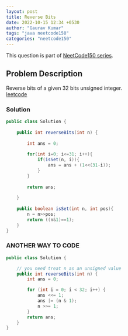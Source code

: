 ```yaml
---
layout: post
title: Reverse Bits
date: 2022-10-15 12:34 +0530
author: "Gaurav Kumar"
tags: "java neetcode150"
categories: "neetcode150"
---
```


This question is part of [NeetCode150 series](https://neetcode.io/practice).  

## Problem Description

Reverse bits of a given 32 bits unsigned integer.  
[leetcode](https://leetcode.com/problems/reverse-bits/)

### Solution

```java
public class Solution {
    
    public int reverseBits(int n) {
    
        int ans = 0;
        
        for(int i=0; i<=31; i++){
            if(isSet(n, i)){
                ans = ans + (1<<(31-i));
            }   
        }
        
        return ans;
        
    }
    
    public boolean isSet(int n, int pos){
        n = n>>pos;
        return ((n&1)==1);
    }
}
```

### ANOTHER WAY TO CODE

```java
public class Solution {

    // you need treat n as an unsigned value
    public int reverseBits(int n) {
        int ans = 0;

        for (int i = 0; i < 32; i++) {
            ans <<= 1;
            ans |= (n & 1);
            n >>= 1;
        }
        return ans;
    }
}

```
